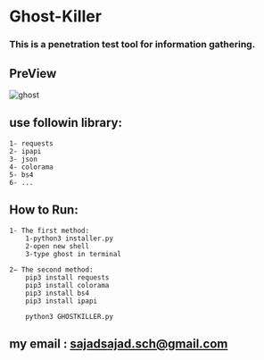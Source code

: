 # Ghost-Killer


### This is a penetration test tool for information gathering.


## PreView
![ghost](https://user-images.githubusercontent.com/71703544/127768895-cde063a3-bcc6-4915-9f3b-cf172115e1b4.png)

## use followin library:
	1- requests
	2- ipapi
	3- json
	4- colorama
	5- bs4
	6- ...

## How to Run:
	1- The first method:
		1-python3 installer.py
		2-open new shell
		3-type ghost in terminal
		
	2− The second method:
		pip3 install requests
		pip3 install colorama
		pip3 install bs4
		pip3 install ipapi
	
		python3 GHOSTKILLER.py
	


## my email : sajadsajad.sch@gmail.com
